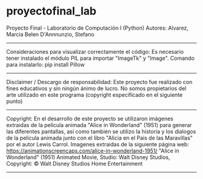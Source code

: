 # proyectofinal_lab
Proyecto Final - Laboratorio de Computación I (Python)
Autores:
    Alvarez, Marcia Belen
    D'Annnunzio, Stefano

-------------------------------------------------------------------------------------------------------------------------
Consideraciones para visualizar correctamente el código: 
Es necesario tener instalado el módulo PIL para importar "ImageTk" y "Image".
Comando para instalarlo:
pip install Pillow

-------------------------------------------------------------------------------------------------------------------------
Disclaimer / Descargo de responsabilidad:
Este proyecto fue realizado con fines educativos y sin ningún ánimo de lucro. 
No somos propietarios del arte utilizado en este programa (copyright especificado en el siguiente punto)

-------------------------------------------------------------------------------------------------------------------------
Copyright: 
En el desarrollo de este proyecto se utilizaron imágenes extraidas de la pelicula animada "Alice in Wonderland" (1951)
para generar las diferentes pantallas, así como también se utilizo la historia y los dialogos de la pelicula animada
junto con el libro "Alicia en el Pais de las Maravillas" por el autor Lewis Carrol.
Imagenes extraidas de la siguiente página web:
https://animationscreencaps.com/alice-in-wonderland-1951/
"Alice in Wonderland" (1951) Animated Movie, Studio: Walt Disney Studios, Copyright: © Walt Disney Studios Home Entertainment

-------------------------------------------------------------------------------------------------------------------------
